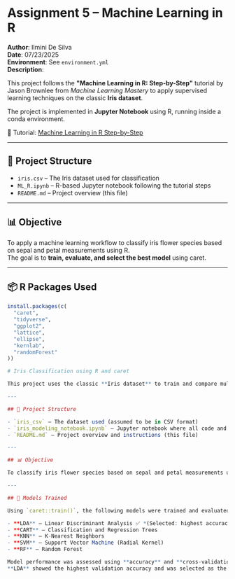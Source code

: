 # Assignment 5 – Machine Learning in R

**Author**: Ilmini De Silva  
**Date**: 07/23/2025  
**Environment**: See `environment.yml`  
**Description**:  

This project follows the **"Machine Learning in R: Step-by-Step"** tutorial by Jason Brownlee from *Machine Learning Mastery* to apply supervised learning techniques on the classic **Iris dataset**.

The project is implemented in **Jupyter Notebook** using R, running inside a conda environment.

🔗 Tutorial: [Machine Learning in R Step-by-Step](https://machinelearningmastery.com/machine-learning-in-r-step-by-step/)

---

## 📁 Project Structure

- `iris.csv` – The Iris dataset used for classification
- `ML_R.ipynb` – R-based Jupyter notebook following the tutorial steps
- `README.md` – Project overview (this file)

---

## 📊 Objective

To apply a machine learning workflow to classify iris flower species based on sepal and petal measurements using R.  
The goal is to **train, evaluate, and select the best model** using caret.

---

## 📦 R Packages Used

```r
install.packages(c(
  "caret",
  "tidyverse",
  "ggplot2",
  "lattice",
  "ellipse",
  "kernlab",
  "randomForest"
))

# Iris Classification using R and caret

This project uses the classic **Iris dataset** to train and compare multiple classification models using the `caret` package in R. The notebook is implemented in **Jupyter** with an R kernel, running inside a conda environment.

---

## 📁 Project Structure

- `iris_csv` – The dataset used (assumed to be in CSV format)
- `iris_modeling_notebook.ipynb` – Jupyter notebook where all code and plots reside
- `README.md` – Project overview and instructions (this file)

---

## 📊 Objective

To classify iris flower species based on sepal and petal measurements using multiple machine learning models, and select the best-performing one.

---

## 🧪 Models Trained

Using `caret::train()`, the following models were trained and evaluated:

- **LDA** – Linear Discriminant Analysis ✅ *(Selected: highest accuracy)*
- **CART** – Classification and Regression Trees
- **KNN** – K-Nearest Neighbors
- **SVM** – Support Vector Machine (Radial Kernel)
- **RF** – Random Forest

Model performance was assessed using **accuracy** and **cross-validation**.  
**LDA** showed the highest validation accuracy and was selected as the final model.




